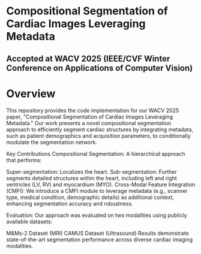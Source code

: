 # Compositional Segmentation of Cardiac Images Leveraging Metadata

## Accepted at WACV 2025 (IEEE/CVF Winter Conference on Applications of Computer Vision)


# Overview
This repository provides the code implementation for our WACV 2025 paper, "Compositional Segmentation of Cardiac Images Leveraging Metadata." Our work presents a novel compositional segmentation approach to efficiently segment cardiac structures by integrating metadata, such as patient demographics and acquisition parameters, to conditionally modulate the segmentation network.

Key Contributions
Compositional Segmentation: A hierarchical approach that performs:

Super-segmentation: Localizes the heart.
Sub-segmentation: Further segments detailed structures within the heart, including left and right ventricles (LV, RV) and myocardium (MYO).
Cross-Modal Feature Integration (CMFI): We introduce a CMFI module to leverage metadata (e.g., scanner type, medical condition, demographic details) as additional context, enhancing segmentation accuracy and robustness.

Evaluation: Our approach was evaluated on two modalities using publicly available datasets:

M&Ms-2 Dataset (MRI)
CAMUS Dataset (Ultrasound)
Results demonstrate state-of-the-art segmentation performance across diverse cardiac imaging modalities.

